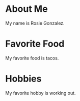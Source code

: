 # About Me
My name is Rosie Gonzalez.

# Favorite Food 
My favorite food is tacos. 

# Hobbies 
My favorite hobby is working out.